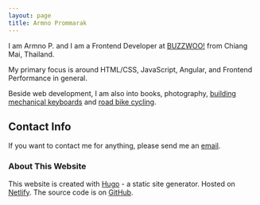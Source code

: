 ```yaml
---
layout: page
title: Armno Prommarak
---
```


<p class="lead">
  I am Armno P. and I am a Frontend Developer at <a href="https://buzzwoo.de" target="_blank" rel="noopener">BUZZWOO!</a> from Chiang Mai, Thailand.
</p>

My primary focus is around HTML/CSS, JavaScript, Angular, and Frontend Performance in general.

Beside web development, I am also into books, photography, [building mechanical keyboards](https://armno.in.th/2017/08/20/building-custom-mechanical-keyboard/) and [road bike cycling](https://www.strava.com/athletes/3637623).

## Contact Info

If you want to contact me for anything, please send me an [email](mailto:monkeyarmno@gmail.com).

### About This Website

This website is created with [Hugo](https://gohugo.io/) - a static site generator. Hosted on [Netlify](https://www.netlify.com/). The source code is on [GitHub](https://github.com/armno/blog).
